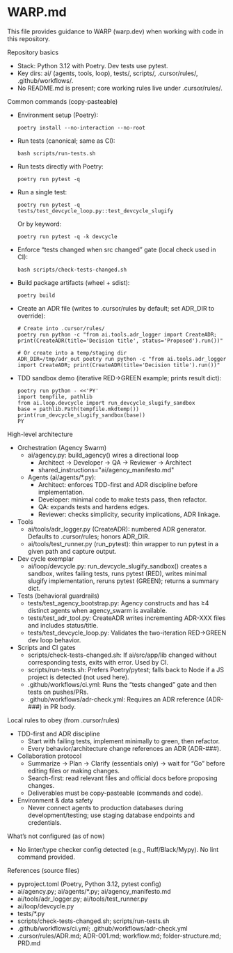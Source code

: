 # WARP.md

This file provides guidance to WARP (warp.dev) when working with code in this repository.

Repository basics
- Stack: Python 3.12 with Poetry. Dev tests use pytest.
- Key dirs: ai/ (agents, tools, loop), tests/, scripts/, .cursor/rules/, .github/workflows/.
- No README.md is present; core working rules live under .cursor/rules/.

Common commands (copy-pasteable)
- Environment setup (Poetry):
  ```
  poetry install --no-interaction --no-root
  ```
- Run tests (canonical; same as CI):
  ```
  bash scripts/run-tests.sh
  ```
- Run tests directly with Poetry:
  ```
  poetry run pytest -q
  ```
- Run a single test:
  ```
  poetry run pytest -q tests/test_devcycle_loop.py::test_devcycle_slugify
  ```
  Or by keyword:
  ```
  poetry run pytest -q -k devcycle
  ```
- Enforce “tests changed when src changed” gate (local check used in CI):
  ```
  bash scripts/check-tests-changed.sh
  ```
- Build package artifacts (wheel + sdist):
  ```
  poetry build
  ```
- Create an ADR file (writes to .cursor/rules by default; set ADR_DIR to override):
  ```
  # Create into .cursor/rules/
  poetry run python -c "from ai.tools.adr_logger import CreateADR; print(CreateADR(title='Decision title', status='Proposed').run())"

  # Or create into a temp/staging dir
  ADR_DIR=/tmp/adr_out poetry run python -c "from ai.tools.adr_logger import CreateADR; print(CreateADR(title='Decision title').run())"
  ```
- TDD sandbox demo (iterative RED→GREEN example; prints result dict):
  ```
  poetry run python - <<'PY'
  import tempfile, pathlib
  from ai.loop.devcycle import run_devcycle_slugify_sandbox
  base = pathlib.Path(tempfile.mkdtemp())
  print(run_devcycle_slugify_sandbox(base))
  PY
  ```

High-level architecture
- Orchestration (Agency Swarm)
  - ai/agency.py: build_agency() wires a directional loop
    - Architect → Developer → QA → Reviewer → Architect
    - shared_instructions="ai/agency_manifesto.md"
  - Agents (ai/agents/*.py):
    - Architect: enforces TDD-first and ADR discipline before implementation.
    - Developer: minimal code to make tests pass, then refactor.
    - QA: expands tests and hardens edges.
    - Reviewer: checks simplicity, security implications, ADR linkage.
- Tools
  - ai/tools/adr_logger.py (CreateADR): numbered ADR generator. Defaults to .cursor/rules; honors ADR_DIR.
  - ai/tools/test_runner.py (run_pytest): thin wrapper to run pytest in a given path and capture output.
- Dev cycle exemplar
  - ai/loop/devcycle.py: run_devcycle_slugify_sandbox() creates a sandbox, writes failing tests, runs pytest (RED), writes minimal slugify implementation, reruns pytest (GREEN); returns a summary dict.
- Tests (behavioral guardrails)
  - tests/test_agency_bootstrap.py: Agency constructs and has ≥4 distinct agents when agency_swarm is available.
  - tests/test_adr_tool.py: CreateADR writes incrementing ADR-XXX files and includes status/title.
  - tests/test_devcycle_loop.py: Validates the two-iteration RED→GREEN dev loop behavior.
- Scripts and CI gates
  - scripts/check-tests-changed.sh: If ai/src/app/lib changed without corresponding tests, exits with error. Used by CI.
  - scripts/run-tests.sh: Prefers Poetry/pytest; falls back to Node if a JS project is detected (not used here).
  - .github/workflows/ci.yml: Runs the “tests changed” gate and then tests on pushes/PRs.
  - .github/workflows/adr-check.yml: Requires an ADR reference (ADR-###) in PR body.

Local rules to obey (from .cursor/rules)
- TDD-first and ADR discipline
  - Start with failing tests, implement minimally to green, then refactor.
  - Every behavior/architecture change references an ADR (ADR-###).
- Collaboration protocol
  - Summarize → Plan → Clarify (essentials only) → wait for “Go” before editing files or making changes.
  - Search-first: read relevant files and official docs before proposing changes.
  - Deliverables must be copy-pasteable (commands and code).
- Environment & data safety
  - Never connect agents to production databases during development/testing; use staging database endpoints and credentials.

What’s not configured (as of now)
- No linter/type checker config detected (e.g., Ruff/Black/Mypy). No lint command provided.

References (source files)
- pyproject.toml (Poetry, Python 3.12, pytest config)
- ai/agency.py; ai/agents/*.py; ai/agency_manifesto.md
- ai/tools/adr_logger.py; ai/tools/test_runner.py
- ai/loop/devcycle.py
- tests/*.py
- scripts/check-tests-changed.sh; scripts/run-tests.sh
- .github/workflows/ci.yml; .github/workflows/adr-check.yml
- .cursor/rules/ADR.md; ADR-001.md; workflow.md; folder-structure.md; PRD.md

